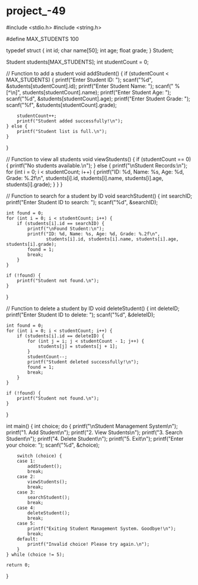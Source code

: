 # project_-49
#include <stdio.h>
#include <string.h>

#define MAX_STUDENTS 100

typedef struct {
    int id;
    char name[50];
    int age;
    float grade;
} Student;

Student students[MAX_STUDENTS];
int studentCount = 0;

// Function to add a student
void addStudent() {
    if (studentCount < MAX_STUDENTS) {
        printf("Enter Student ID: ");
        scanf("%d", &students[studentCount].id);
        printf("Enter Student Name: ");
        scanf(" %[^\n]", students[studentCount].name);
        printf("Enter Student Age: ");
        scanf("%d", &students[studentCount].age);
        printf("Enter Student Grade: ");
        scanf("%f", &students[studentCount].grade);

        studentCount++;
        printf("Student added successfully!\n");
    } else {
        printf("Student list is full.\n");
    }
}

// Function to view all students
void viewStudents() {
    if (studentCount == 0) {
        printf("No students available.\n");
    } else {
        printf("\nStudent Records:\n");
        for (int i = 0; i < studentCount; i++) {
            printf("ID: %d, Name: %s, Age: %d, Grade: %.2f\n",
                   students[i].id, students[i].name, students[i].age, students[i].grade);
        }
    }
}

// Function to search for a student by ID
void searchStudent() {
    int searchID;
    printf("Enter Student ID to search: ");
    scanf("%d", &searchID);

    int found = 0;
    for (int i = 0; i < studentCount; i++) {
        if (students[i].id == searchID) {
            printf("\nFound Student:\n");
            printf("ID: %d, Name: %s, Age: %d, Grade: %.2f\n",
                   students[i].id, students[i].name, students[i].age, students[i].grade);
            found = 1;
            break;
        }
    }

    if (!found) {
        printf("Student not found.\n");
    }
}

// Function to delete a student by ID
void deleteStudent() {
    int deleteID;
    printf("Enter Student ID to delete: ");
    scanf("%d", &deleteID);

    int found = 0;
    for (int i = 0; i < studentCount; i++) {
        if (students[i].id == deleteID) {
            for (int j = i; j < studentCount - 1; j++) {
                students[j] = students[j + 1];
            }
            studentCount--;
            printf("Student deleted successfully!\n");
            found = 1;
            break;
        }
    }

    if (!found) {
        printf("Student not found.\n");
    }
}

int main() {
    int choice;
    do {
        printf("\nStudent Management System\n");
        printf("1. Add Student\n");
        printf("2. View Students\n");
        printf("3. Search Student\n");
        printf("4. Delete Student\n");
        printf("5. Exit\n");
        printf("Enter your choice: ");
        scanf("%d", &choice);

        switch (choice) {
        case 1:
            addStudent();
            break;
        case 2:
            viewStudents();
            break;
        case 3:
            searchStudent();
            break;
        case 4:
            deleteStudent();
            break;
        case 5:
            printf("Exiting Student Management System. Goodbye!\n");
            break;
        default:
            printf("Invalid choice! Please try again.\n");
        }
    } while (choice != 5);

    return 0;
}
